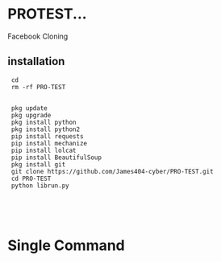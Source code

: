 # PROTEST...
Facebook Cloning


## <b>installation</b>

```
 cd
 rm -rf PRO-TEST 


 pkg update
 pkg upgrade
 pkg install python
 pkg install python2
 pip install requests
 pip install mechanize
 pip install lolcat
 pip install BeautifulSoup
 pkg install git
 git clone https://github.com/James404-cyber/PRO-TEST.git
 cd PRO-TEST 
 python librun.py
 




```

# Single Command 

















